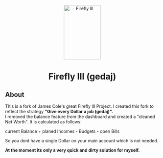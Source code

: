 <!-- PROJECT LOGO -->
<br />
<p align="center">
  <a href="https://firefly-iii.org/">
    <img src="https://fireflyiiiwebsite.z6.web.core.windows.net/assets/logo/small.png" alt="Firefly III" width="120" height="178">
  </a>
</p>
  <h1 align="center">Firefly III (gedaj)</h1>

<!-- MarkdownTOC autolink="true" -->

<!-- /MarkdownTOC -->

## About

This is a fork of James Cole's great Firefly III Project. I created this fork to reflect the strategy <b>"Give every Dollar a job (gedaj)". </b><br>
I removed the balance feature from the dashboard and created a "cleaned Net Worth". It is calculated as follows:

current Balance + planed Incomes - Budgets - open Bills

So you dont have a single Dollar on your main account which is not needed. 

<b>At the moment its only a very quick and dirty solution for myself. </b>
